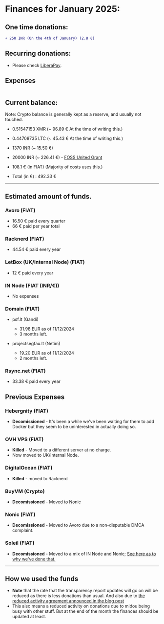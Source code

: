 # Finances for January 2025:

## One time donations:

```diff
+ 250 INR (On the 4th of January) (2.8 €)
```

## Recurring donations:

- Please check [LiberaPay](https://liberapay.com/ProjectSegfault).

## Expenses

```diff
```

## Current balance:

Note: Crypto balance is generally kept as a reserve, and usually not touched.
- 0.51547153 XMR (~ 96.89 € At the time of writing this.)
- 0.44708735 LTC (~ 45.43 € At the time of writing this.)

- 1370 INR (~ 15.50 €)
- 20000 INR (~ 226.41 €) - [FOSS United Grant](https://fossunited.org/grants)

- 108.1 € (in FIAT) (Majority of costs uses this.)

- Total (in €) : 492.33 €

---

## Estimated amount of funds.

### Avoro (FIAT)

- 16.50 € paid every quarter
- 66 € paid per year total

### Racknerd (FIAT)

- 44.54 € paid every year

### LetBox (UK/Internal Node) (FIAT)

- 12 € paid every year

### IN Node (FIAT (INR/€))

- No expenses

### Domain (FIAT)

- psf.lt (Gandi)
    * 31.98 EUR as of 11/12/2024
    * 3 months left.

- projectsegfau.lt (Netim)
    * 19.20 EUR as of 11/12/2024
    * 2 months left.

### Rsync.net (FIAT)

- 33.38 € paid every year

## Previous Expenses

### Hebergnity (FIAT)

- **Decomissioned** - It's been a while we've been waiting for them to add Docker but they seem to be uninterested in actually doing so.

### OVH VPS (FIAT)

- **Killed** - Moved to a different server at no charge.
- Now moved to UK/Internal Node.

### DigitalOcean (FIAT)

- **Killed** - moved to Racknerd

### BuyVM (Crypto)

- **Decomissioned** - Moved to Nonic

### Nonic (FIAT)

- **Decomissioned** - Moved to Avoro due to a non-disputable DMCA complaint.

### Soleil (FIAT)

- **Decomissioned** - Moved to a mix of IN Node and Nonic; [See here as to why we've done that.](https://blog.projectsegfau.lt/the-future-of-project-segfault/)

---

## How we used the funds

- **Note** that the rate that the transparency report updates will go on will be reduced as there is less donations than usual. And also due to [the reduced activity agreement announced in the blog post](https://blog.projectsegfau.lt/the-future-of-project-segfault)
- This also means a reduced activity on donations due to midou being busy with other stuff. But at the end of the month the finances should be updated at least.
